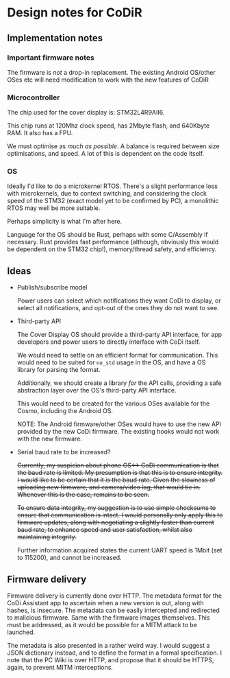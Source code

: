 Design notes for CoDiR
==============================================================

## Implementation notes

### Important firmware notes

The firmware is _not_ a drop-in replacement. The existing Android
OS/other OSes etc will need modification to work with the new features
of CoDiR

### Microcontroller

The chip used for the cover display is: STM32L4R9AII6.

This chip runs at 120Mhz clock speed, has 2Mbyte flash, and 640Kbyte
RAM. It also has a FPU.

We must optimise as _much as possible_. A balance is required between
size optimisations, and speed. A lot of this is dependent on the code
itself.

### OS

Ideally I'd like to do a microkernel RTOS. There's a slight
performance loss with microkernels, due to context switching, and
considering the clock speed of the STM32 (exact model yet to be
confirmed by PC), a monolithic RTOS may well be more suitable.

Perhaps simplicity is what I'm after here.

Language for the OS should be Rust, perhaps with some C/Assembly if
necessary. Rust provides fast performance (although, obviously this
would be dependent on the STM32 chip!), memory/thread safety, and
efficiency.

## Ideas

- Publish/subscribe model

    Power users can select which notifications they want CoDi to
    display, or select all notifications, and opt-out of the ones they
    do not want to see.

- Third-party API

    The Cover Display OS should provide a third-party API interface,
    for app developers and power users to directly interface with CoDi
    itself.

    We would need to settle on an efficient format for
    communication. This would need to be suited for `no_std` usage in
    the OS, and have a OS library for parsing the format.

    Additionally, we should create a library _for_ the API calls,
    providing a safe abstraction layer over the OS's third-party API
    interface.

    This would need to be created for the various OSes available for
    the Cosmo, including the Android OS.

    NOTE: The Android firmware/other OSes would have to use the new
    API provided by the new CoDi firmware. The existing hooks would
    not work with the new firmware.

- Serial baud rate to be increased?

    ~~Currently, my suspicion about phone OS<-> CoDi communication is
    that the baud rate is limited. My presumption is that this is to
    ensure integrity. I would like to be certain that it _is_ the baud
    rate. Given the slowness of uploading new firmware, and
    camera/video lag, that would tie in. Whenever this is the case,
    remains to be seen.~~

    ~~To ensure data integrity, my suggestion is to use simple checksums
    to ensure that communication is intact. I would personally only
    apply this to firmware updates, along with negotiating a slightly
    faster than current baud rate, to enhance speed and user
    satisfaction, whilst also maintaining integrity.~~

    Further information acquired states the current UART speed is
    1Mbit (set to 115200), and cannot be increased.


## Firmware delivery

Firmware delivery is currently done over HTTP. The metadata format for
the CoDi Assistant app to ascertain when a new version is out, along
with hashes, is insecure. The metadata can be easily intercepted and
redirected to malicious firmware. Same with the firmware images
themselves. This must be addressed, as it would be possible for a MITM
attack to be launched.

The metadata is also presented in a rather weird way. I would suggest
a JSON dictionary instead, and to define the format in a formal
specification. I note that the PC Wiki is over HTTP, and propose that
it should be HTTPS, again, to prevent MITM interceptions.
